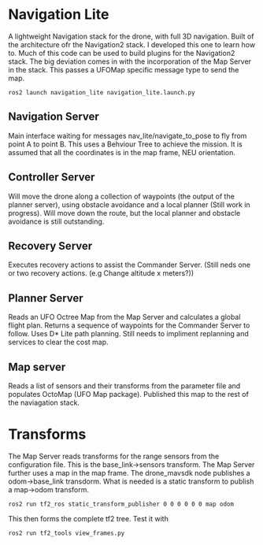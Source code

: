 # Navigation Lite
A lightweight Navigation stack for the drone, with full 3D navigation.  Built of the architecture ofr the Navigation2 stack.  I developed this one to learn how to. Much of this code can be used to build plugins for the Navigation2 stack.  The big deviation comes in with the incorporation of the Map Server in the stack.  This passes a UFOMap specific message type to send the map.

```
ros2 launch navigation_lite navigation_lite.launch.py
```

## Navigation Server
Main interface waiting for messages nav_lite/navigate_to_pose to fly from point A to point B.  This uses a Behviour Tree to achieve the mission.  It is assumed that all the coordinates is in the map frame, NEU orientation.

## Controller Server
Will move the drone along a collection of waypoints (the output of the planner server), using obstacle avoidance and a local planner  (Still work in progress).  Will move down the route, but the local planner and obstacle avoidance is still outstanding.

## Recovery Server
Executes recovery actions to assist the Commander Server. (Still neds one or two recovery actions. (e.g Change altitude x meters?))

## Planner Server
Reads an UFO Octree Map from the Map Server and calculates a global flight plan.  Returns a sequence of waypoints for the Commander Server to follow. Uses D* Lite path planning.  Still needs to impliment replanning and services to clear the cost map.

## Map server
Reads a list of sensors and their transforms from the parameter file and populates OctoMap (UFO Map package).  Published this map to the rest of the naviagation stack.

# Transforms
The Map Server reads transforms for the range sensors from the configuration file. This is the base_link->sensors transform.  The Map Server further uses a map in the map frame. The drone_mavsdk node publishes a odom->base_link transdorm. What is needed is a static transform to publish a map->odom transform.  
```
ros2 run tf2_ros static_transform_publisher 0 0 0 0 0 0 map odom
```
This then forms the complete tf2 tree.  Test it with
```
ros2 run tf2_tools view_frames.py
```
